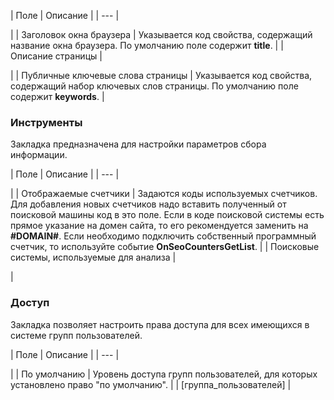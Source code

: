 | Поле | Описание |
| --- |

|
| Заголовок окна браузера | Указывается код свойства, содержащий название окна браузера. По умолчанию поле содержит **title**. |
| Описание страницы |

|
| Публичные ключевые слова страницы | Указывается код свойства, содержащий набор ключевых слов страницы. По умолчанию поле содержит **keywords**. |

### Инструменты

Закладка предназначена для настройки параметров сбора информации.

| Поле | Описание |
| --- |

|
| Отображаемые счетчики | Задаются коды используемых счетчиков. Для добавления новых счетчиков надо вставить полученный от поисковой машины код в это поле. Если в коде поисковой системы есть прямое указание на домен сайта, то его рекомендуется заменить на **#DOMAIN#**.   Если необходимо подключить собственный программный счетчик, то используйте событие **OnSeoCountersGetList**. |
| Поисковые системы, используемые для анализа |

|

### Доступ

Закладка позволяет настроить права доступа для всех имеющихся в системе групп пользователей.

| Поле | Описание |
| --- |

|
| По умолчанию | Уровень доступа групп пользователей, для которых установлено право "по умолчанию". |
| [группа\_пользователей] |
